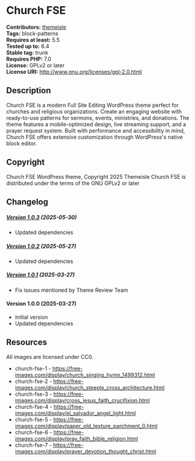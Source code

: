 # Church FSE #
**Contributors:** [themeisle](https://profiles.wordpress.org/themeisle/)  
**Tags:** block-patterns  
**Requires at least:** 5.5  
**Tested up to:** 6.4  
**Stable tag:** trunk  
**Requires PHP:** 7.0  
**License:** GPLv2 or later  
**License URI:** http://www.gnu.org/licenses/gpl-2.0.html  

## Description ##
Church FSE is a modern Full Site Editing WordPress theme perfect for churches and religious organizations. Create an engaging website with ready-to-use patterns for sermons, events, ministries, and donations. The theme features a mobile-optimized design, live streaming support, and a prayer request system. Built with performance and accessibility in mind, Church FSE offers extensive customization through WordPress's native block editor.
## Copyright ##
Church FSE WordPress theme, Copyright 2025 Themeisle
Church FSE is distributed under the terms of the GNU GPLv2 or later

## Changelog ##

##### [Version 1.0.3](https://github.com/Codeinwp/church-fse/compare/v1.0.2...v1.0.3) (2025-05-30)

- Updated dependencies




##### [Version 1.0.2](https://github.com/Codeinwp/church-fse/compare/v1.0.1...v1.0.2) (2025-05-27)

- Updated dependencies




##### [Version 1.0.1](https://github.com/Codeinwp/church-fse/compare/v1.0.0...v1.0.1) (2025-03-27)

- Fix issues mentioned by Theme Review Team




####   Version 1.0.0 (2025-03-27)

- Initial version
- Updated dependencies

## Resources ##
All images are licensed under CC0.

- church-fse-1 - https://free-images.com/display/church_singing_hymn_1499312.html
- church-fse-2 - https://free-images.com/display/church_steeple_cross_architecture.html
- church-fse-3 - https://free-images.com/display/cross_jesus_faith_crucifixion.html
- church-fse-4 - https://free-images.com/display/el_salvador_angel_light.html
- church-fse-5 - https://free-images.com/display/paper_old_texture_parchment_0.html
- church-fse-6 - https://free-images.com/display/pray_faith_bible_religion.html
- church-fse-7 - https://free-images.com/display/prayer_devotion_thought_christ.html
